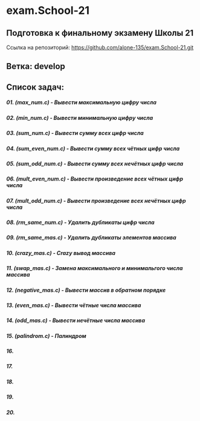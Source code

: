 # exam.School-21

## Подготовка к финальному экзамену Школы 21

Ссылка на репозиторий: https://github.com/alone-135/exam.School-21.git

## Ветка: develop

## Список задач:

##### 01. (max_num.c)       -   Вывести максимальную цифру числа
##### 02. (min_num.c)       -   Вывести минимальную цифру числа
##### 03. (sum_num.c)       -   Вывести сумму всех цифр числа
##### 04. (sum_even_num.c)  -   Вывести сумму всех чётных цифр числа
##### 05. (sum_odd_num.c)   -   Вывести сумму всех нечётных цифр числа
##### 06. (mult_even_num.c) -   Вывести произведение всех чётных цифр числа
##### 07. (mult_odd_num.c)  -   Вывести произведение всех нечётных цифр числа
##### 08. (rm_same_num.c)   -   Удалить дубликаты цифр числа
##### 09. (rm_same_mas.c)   -   Удалить дубликаты элементов массива
##### 10. (crazy_mas.c)     -   Crazy вывод массива
##### 11. (swap_mas.c)      -   Замена максимального и минимальгого числа массива
##### 12. (negative_mas.c)  -   Вывести массив в обратном порядке
##### 13. (even_mas.c)      -   Вывести чётные числа массива
##### 14. (odd_mas.c)       -   Вывести нечётные числа массива
##### 15. (palindrom.c)     -   Палиндром
##### 16.
##### 17.
##### 18.
##### 19.
##### 20.
#####
#####
